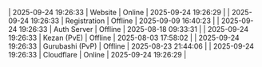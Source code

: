 | 2025-09-24 19:26:33 | Website | Online | 2025-09-24 19:26:29 |
| 2025-09-24 19:26:33 | Registration | Offline | 2025-09-09 16:40:23 |
| 2025-09-24 19:26:33 | Auth Server | Offline | 2025-08-18 09:33:31 |
| 2025-09-24 19:26:33 | Kezan (PvE) | Offline | 2025-08-03 17:58:02 |
| 2025-09-24 19:26:33 | Gurubashi (PvP) | Offline | 2025-08-23 21:44:06 |
| 2025-09-24 19:26:33 | Cloudflare | Online | 2025-09-24 19:26:29 |
